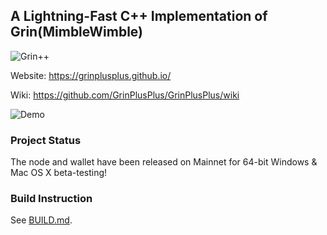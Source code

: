 ## A Lightning-Fast C++ Implementation of Grin(MimbleWimble)

![Grin++](https://github.com/GrinPlusPlus/GrinPlusPlus/blob/master/Logo.png)

Website: https://grinplusplus.github.io/

Wiki: https://github.com/GrinPlusPlus/GrinPlusPlus/wiki

![Demo](https://grinplusplus.github.io/static/media/SendViaFile.254770b3.gif)

### Project Status
The node and wallet have been released on Mainnet for 64-bit Windows & Mac OS X beta-testing!

### Build Instruction
See [BUILD.md](BUILD.md).

